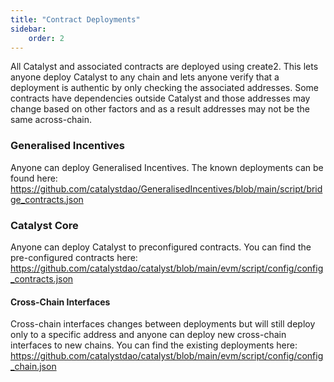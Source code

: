 ```yaml
---
title: "Contract Deployments"
sidebar:
    order: 2
---
```


All Catalyst and associated contracts are deployed using create2. This lets anyone deploy Catalyst to any chain and lets anyone verify that a deployment is authentic by only checking the associated addresses. Some contracts have dependencies outside Catalyst and those addresses may change based on other factors and as a result addresses may not be the same across-chain.

### Generalised Incentives

Anyone can deploy Generalised Incentives. The known deployments can be found here:
https://github.com/catalystdao/GeneralisedIncentives/blob/main/script/bridge_contracts.json

### Catalyst Core

Anyone can deploy Catalyst to preconfigured contracts. You can find the pre-configured contracts here:
https://github.com/catalystdao/catalyst/blob/main/evm/script/config/config_contracts.json


#### Cross-Chain Interfaces

Cross-chain interfaces changes between deployments but will still deploy only to a specific address and anyone can deploy new cross-chain interfaces to new chains. You can find the existing deployments here:
https://github.com/catalystdao/catalyst/blob/main/evm/script/config/config_chain.json